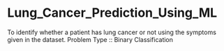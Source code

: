 # Lung_Cancer_Prediction_Using_ML
To identify whether a patient has lung cancer or not using the symptoms given in the dataset. 
Problem Type :: Binary Classification
